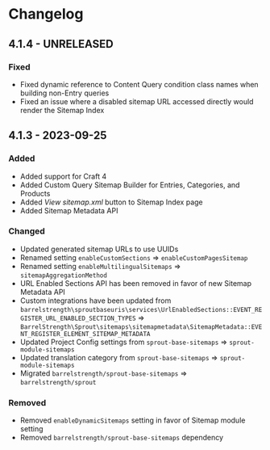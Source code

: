 # Changelog

## 4.1.4 - UNRELEASED

### Fixed

- Fixed dynamic reference to Content Query condition class names when building non-Entry queries
- Fixed an issue where a disabled sitemap URL accessed directly would render the Sitemap Index

## 4.1.3 - 2023-09-25

### Added

- Added support for Craft 4
- Added Custom Query Sitemap Builder for Entries, Categories, and Products
- Added _View sitemap.xml_ button to Sitemap Index page
- Added Sitemap Metadata API

### Changed

- Updated generated sitemap URLs to use UUIDs
- Renamed setting `enableCustomSections` => `enableCustomPagesSitemap`
- Renamed setting `enableMultilingualSitemaps` => `sitemapAggregationMethod`
- URL Enabled Sections API has been removed in favor of new Sitemap Metadata API
- Custom integrations have been updated from `barrelstrength\sproutbaseuris\services\UrlEnabledSections::EVENT_REGISTER_URL_ENABLED_SECTION_TYPES` => `BarrelStrength\Sprout\sitemaps\sitemapmetadata\SitemapMetadata::EVENT_REGISTER_ELEMENT_SITEMAP_METADATA`
- Updated Project Config settings from `sprout-base-sitemaps` => `sprout-module-sitemaps`
- Updated translation category from `sprout-base-sitemaps` => `sprout-module-sitemaps`
- Migrated `barrelstrength/sprout-base-sitemaps` => `barrelstrength/sprout`

### Removed

- Removed `enableDynamicSitemaps` setting in favor of Sitemap module setting
- Removed `barrelstrength/sprout-base-sitemaps` dependency



